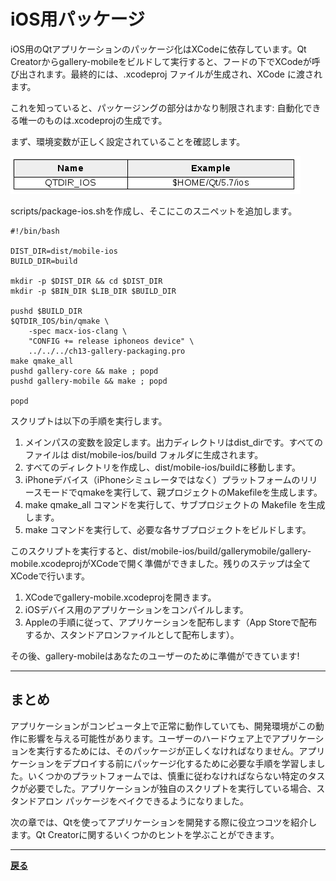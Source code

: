 # iOS用パッケージ

iOS用のQtアプリケーションのパッケージ化はXCodeに依存しています。Qt Creatorからgallery-mobileをビルドして実行すると、フードの下でXCodeが呼び出されます。最終的には、.xcodeproj ファイルが生成され、XCode に渡されます。

これを知っていると、パッケージングの部分はかなり制限されます: 自動化できる唯一のものは.xcodeprojの生成です。

まず、環境変数が正しく設定されていることを確認します。

![image](img/9.png)

scripts/package-ios.shを作成し、そこにこのスニペットを追加します。

```shell
#!/bin/bash

DIST_DIR=dist/mobile-ios
BUILD_DIR=build

mkdir -p $DIST_DIR && cd $DIST_DIR
mkdir -p $BIN_DIR $LIB_DIR $BUILD_DIR

pushd $BUILD_DIR
$QTDIR_IOS/bin/qmake \
    -spec macx-ios-clang \
    "CONFIG += release iphoneos device" \
    ../../../ch13-gallery-packaging.pro
make qmake_all
pushd gallery-core && make ; popd
pushd gallery-mobile && make ; popd

popd
```

スクリプトは以下の手順を実行します。

1. メインパスの変数を設定します。出力ディレクトリはdist_dirです。すべてのファイルは dist/mobile-ios/build フォルダに生成されます。
2. すべてのディレクトリを作成し、dist/mobile-ios/buildに移動します。
3. iPhoneデバイス（iPhoneシミュレータではなく）プラットフォームのリリースモードでqmakeを実行して、親プロジェクトのMakefileを生成します。
4. make qmake_all コマンドを実行して、サブプロジェクトの Makefile を生成します。
5. make コマンドを実行して、必要な各サブプロジェクトをビルドします。

このスクリプトを実行すると、dist/mobile-ios/build/gallerymobile/gallery-mobile.xcodeprojがXCodeで開く準備ができました。残りのステップは全てXCodeで行います。

1. XCodeでgallery-mobile.xcodeprojを開きます。
2. iOSデバイス用のアプリケーションをコンパイルします。
3. Appleの手順に従って、アプリケーションを配布します（App Storeで配布するか、スタンドアロンファイルとして配布します）。

その後、gallery-mobileはあなたのユーザーのために準備ができています!

***

## まとめ

アプリケーションがコンピュータ上で正常に動作していても、開発環境がこの動作に影響を与える可能性があります。ユーザーのハードウェア上でアプリケーションを実行するためには、そのパッケージが正しくなければなりません。アプリケーションをデプロイする前にパッケージ化するために必要な手順を学習しました。いくつかのプラットフォームでは、慎重に従わなければならない特定のタスクが必要でした。アプリケーションが独自のスクリプトを実行している場合、スタンドアロン パッケージをベイクできるようになりました。

次の章では、Qtを使ってアプリケーションを開発する際に役立つコツを紹介します。Qt Creatorに関するいくつかのヒントを学ぶことができます。

***

**[戻る](../index.html)**
